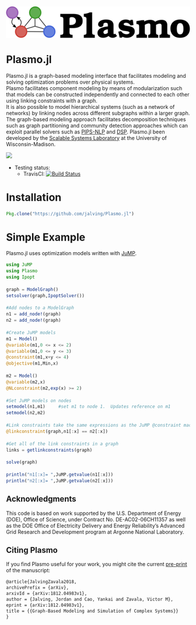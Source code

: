 ![Logo](./docs/plasmo.svg)

# Plasmo.jl
Plasmo.jl is a graph-based modeling interface that facilitates modeling and solving optimization problems over physical systems.  
Plasmo facilitates component modeling by means of modularization such that models can be constructed independently and connected to each other using linking constraints with a graph.    
It is also possible to model hierarchical systems (such as a network of networks) by linking nodes across different subgraphs within a larger graph.  
The graph-based modeling approach facilitates decomposition techniques such as graph partitioning and community detection approaches which can exploit parallel solvers such as [PIPS-NLP](https://github.com/Argonne-National-Laboratory/PIPS/tree/master/PIPS-NLP) and [DSP](https://github.com/Argonne-National-Laboratory/DSP).
Plasmo.jl been developed by the [Scalable Systems Laboratory](http://zavalab.engr.wisc.edu/) at the University of Wisconsin-Madison.

[![](https://img.shields.io/badge/docs-latest-blue.svg)](https://jalving.github.io/Plasmo.jl/dev/)

* Testing status:
    * TravisCI: [![Build Status](https://travis-ci.org/jalving/Plasmo.jl.svg?branch=master)](https://travis-ci.org/jalving/Plasmo.jl)


# Installation

```julia
Pkg.clone("https://github.com/jalving/Plasmo.jl")
```

# Simple Example

Plasmo.jl uses optimization models written with [JuMP](https://github.com/JuliaOpt/JuMP.jl).

```julia
using JuMP
using Plasmo
using Ipopt

graph = ModelGraph()
setsolver(graph,IpoptSolver())

#Add nodes to a ModelGraph
n1 = add_node!(graph)
n2 = add_node!(graph)

#Create JuMP models
m1 = Model()
@variable(m1,0 <= x <= 2)
@variable(m1,0 <= y <= 3)
@constraint(m1,x+y <= 4)
@objective(m1,Min,x)

m2 = Model()
@variable(m2,x)
@NLconstraint(m2,exp(x) >= 2)

#Set JuMP models on nodes
setmodel(n1,m1)     #set m1 to node 1.  Updates reference on m1
setmodel(n2,m2)

#Link constraints take the same expressions as the JuMP @constraint macro
@linkconstraint(graph,n1[:x] == n2[:x])

#Get all of the link constraints in a graph
links = getlinkconstraints(graph)

solve(graph)

println("n1[:x]= ",JuMP.getvalue(n1[:x]))
println("n2[:x]= ",JuMP.getvalue(n2[:x]))
```

## Acknowledgments
This code is based on work supported by the U.S. Department of Energy (DOE), Office of Science, under Contract No. DE-AC02-06CH11357 as well as the DOE Office of Electricity Delivery and Energy Reliability’s Advanced Grid Research and Development program at Argonne National Laboratory.

## Citing Plasmo
If you find Plasmo useful for your work, you might cite the current [pre-print](https://arxiv.org/pdf/1812.04983.pdf) of the manuscript:

    @article{JalvingZavala2018,
    archivePrefix = {arXiv},
    arxivId = {arXiv:1812.04983v1},
    author = {Jalving, Jordan and Cao, Yankai and Zavala, Victor M},
    eprint = {arXiv:1812.04983v1},
    title = {{Graph-Based Modeling and Simulation of Complex Systems}}
    }

